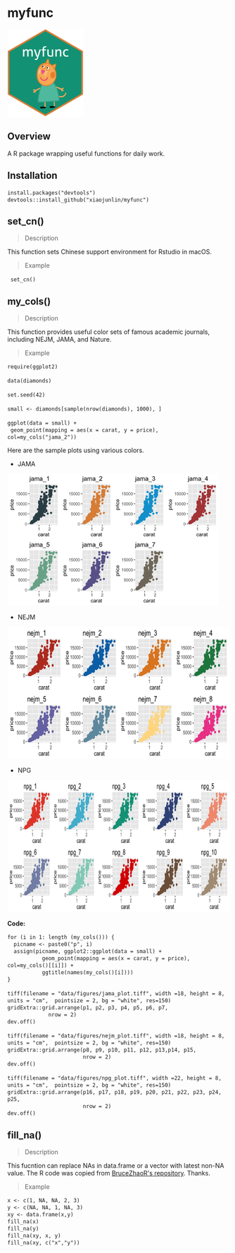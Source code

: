 # myfunc
<img src="data/sticker/myfuncSticker.png" height="200"/>


## Overview
A R package wrapping useful functions for daily work.

## Installation 

```
install.packages("devtools") 
devtools::install_github("xiaojunlin/myfunc")
```

## set_cn()

> Description

This function sets Chinese support environment for Rstudio in macOS.

> Example

` set_cn()`

## my_cols()

> Description 

This function provides useful color sets of famous academic journals, including NEJM, JAMA, and Nature.

> Example

```
require(ggplot2)

data(diamonds)

set.seed(42)

small <- diamonds[sample(nrow(diamonds), 1000), ]

ggplot(data = small) +
 geom_point(mapping = aes(x = carat, y = price), col=my_cols("jama_2"))
```

Here are the sample plots using various colors.

- JAMA 

<img src="data/figures/jama_plot.tiff" height="300"/>

- NEJM

<img src="data/figures/nejm_plot.tiff" height="300"/>

- NPG

<img src="data/figures/npg_plot.tiff" height="300"/>

**Code:**

```
for (i in 1: length (my_cols())) {
  picname <- paste0("p", i)
  assign(picname, ggplot2::ggplot(data = small) +
           geom_point(mapping = aes(x = carat, y = price), col=my_cols()[[i]]) +
           ggtitle(names(my_cols()[i])))
}

tiff(filename = "data/figures/jama_plot.tiff", width =18, height = 8, units = "cm",  pointsize = 2, bg = "white", res=150)
gridExtra::grid.arrange(p1, p2, p3, p4, p5, p6, p7,  
             nrow = 2)
dev.off()

tiff(filename = "data/figures/nejm_plot.tiff", width =18, height = 8, units = "cm",  pointsize = 2, bg = "white", res=150)
gridExtra::grid.arrange(p8, p9, p10, p11, p12, p13,p14, p15,  
                        nrow = 2)
dev.off()

tiff(filename = "data/figures/npg_plot.tiff", width =22, height = 8, units = "cm",  pointsize = 2, bg = "white", res=150)
gridExtra::grid.arrange(p16, p17, p18, p19, p20, p21, p22, p23, p24, p25,  
                        nrow = 2)
dev.off()
```

## fill_na()

> Description 

This fucntion can replace NAs in data.frame or a vector with latest non-NA value. The R code was copied from [BruceZhaoR's repository](https://github.com/BruceZhaoR/R_Problems/blob/master/Handle-NA-Problems/fill_na.R). Thanks.

> Example

```
x <- c(1, NA, NA, 2, 3)
y <- c(NA, NA, 1, NA, 3)
xy <- data.frame(x,y)
fill_na(x)
fill_na(y)
fill_na(xy, x, y)
fill_na(xy, c("x","y"))
```
